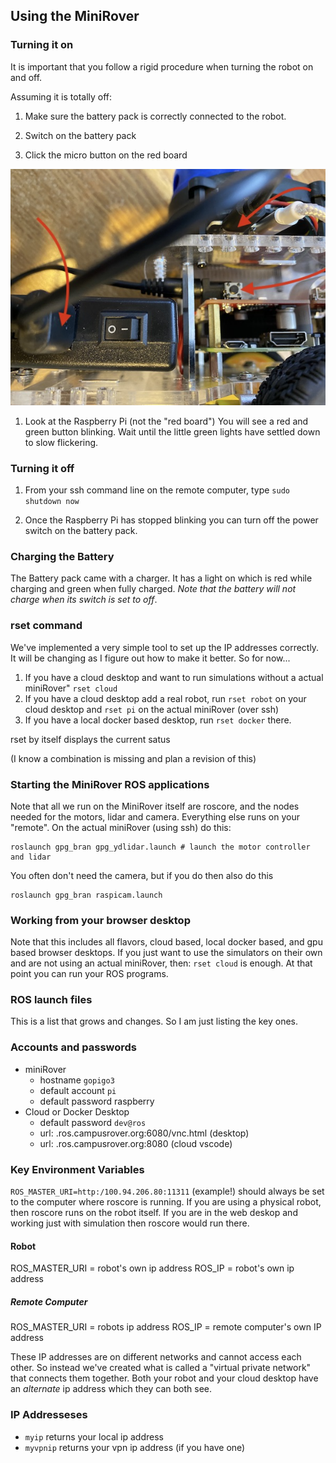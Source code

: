 
## Using the MiniRover

### Turning it on

It is important that you follow a rigid procedure when turning the robot on and off.

Assuming it is totally off:

1. Make sure the battery pack is correctly connected to the robot.

1. Switch on the battery pack

1. Click the micro button on the red board

![Button to reboot](button.jpg)

1. Look at the Raspberry Pi (not the "red board") You will see a red and green button blinking. Wait until the little green lights have settled down to slow flickering.

### Turning it off

1. From your ssh command line on the remote computer, type `sudo shutdown now`

1. Once the Raspberry Pi has stopped blinking you can turn off the power switch on the battery pack.

### Charging the Battery

The Battery pack came with a charger. It has a light on which is red while charging and green when fully charged. *Note that the battery will not charge when its switch is set to off*.

### rset command

We've implemented a very simple tool to set up the IP addresses correctly. It will be changing as I figure out how to make it better. So for now...

1. If you have a cloud desktop and want to run simulations without a actual miniRover" `rset cloud`
1. If you have a cloud desktop add a real robot, run `rset robot` on your cloud desktop and `rset pi` on the  actual miniRover (over ssh)
1. If you have a local docker based desktop, run `rset docker` there.

rset by itself displays the current satus

(I know a combination is missing and plan a revision of this)

### Starting the MiniRover ROS applications

Note that all we run on the MiniRover itself are roscore, and the nodes needed for the motors, lidar and camera. Everything else runs on your "remote". On the actual miniRover (using ssh) do this:

```
roslaunch gpg_bran gpg_ydlidar.launch # launch the motor controller and lidar
```

You often don't need the camera, but if you do then also do this

```
roslaunch gpg_bran raspicam.launch 
```

### Working from your browser desktop

Note that this includes all flavors, cloud based, local docker based, and gpu based browser desktops. If you just want to use the simulators on their own and are not using an actual miniRover, then: `rset cloud` is enough. At that point you can run your ROS programs.

### ROS launch files

This is a list that grows and changes. So I am just listing the key ones.

### Accounts and passwords

* miniRover
  * hostname `gopigo3`
  * default account `pi`
  * default password raspberry
* Cloud or Docker Desktop
  * default password `dev@ros`
  * url: <unetid>.ros.campusrover.org:6080/vnc.html (desktop)
  * url: <unetid>.ros.campusrover.org:8080 (cloud vscode)

### Key Environment Variables

`ROS_MASTER_URI=http:/100.94.206.80:11311` (example!) should always be set to the computer where roscore is running. If you are using a physical robot, then roscore runs on the robot itself. If you are in the web deskop and working just with simulation then roscore would run there.

#### Robot

ROS_MASTER_URI = robot's own ip address
ROS_IP = robot's own ip address

##### Remote Computer 

ROS_MASTER_URI = robots ip address 
ROS_IP = remote computer's own IP address

These IP addresses are on different networks and cannot access each other. So instead we've created what is called a "virtual private network" that connects them together. Both your robot and your cloud desktop have an *alternate* ip address which they can both see.

### IP Addresseses

* `myip` returns your local ip address
* `myvpnip` returns your vpn ip address (if you have one)


